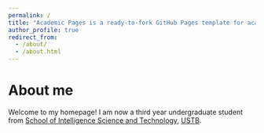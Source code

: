 ```yaml
---
permalink: /
title: "Academic Pages is a ready-to-fork GitHub Pages template for academic personal websites"
author_profile: true
redirect_from: 
  - /about/
  - /about.html
---
```


# About me

Welcome to my homepage! I am now a third year undergraduate student from [School of Intelligence Science and Technology](https://ai.ustb.edu.cn/), [USTB](https://www.ustb.edu.cn/).
